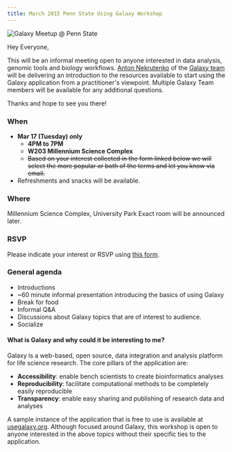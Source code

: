```yaml
---
title: March 2015 Penn State Using Galaxy Workshop
---
```


![Galaxy Meetup @ Penn State](/events/meetups/p-s-u/PSUMeetupLogo600.png)

Hey Everyone,

This will be an informal meeting open to anyone interested in data analysis, genomic tools and biology workflows.
[Anton Nekrutenko](/people/anton/) of the [Galaxy team](/galaxy-team/) will be delivering an introduction to the resources available to start using the Galaxy application from a practitioner's viewpoint. Multiple Galaxy Team members will be available for any additional questions.

Thanks and hope to see you there!


### When

* **Mar 17 (Tuesday) only**
  * **4PM to 7PM**
  * **W203 Millennium Science Complex**
  * <del>Based on your interest collected in the form linked below we will select the more popular or both of the terms and let you know via email.</del>
* Refreshments and snacks will be available.

### Where

Millennium Science Complex, University Park
Exact room will be announced later.

### RSVP

Please indicate your interest or RSVP using [this form](https://docs.google.com/forms/d/1a5mm4_QpeFJwenws6Uangh_Das12X3apy4MLUzN_N4s/viewform).

### General agenda

* Introductions
* ~60 minute informal presentation introducing the basics of using Galaxy
* Break for food
* Informal Q&A
* Discussions about Galaxy topics that are of interest to audience.
* Socialize

#### What is Galaxy and why could it be interesting to me?

Galaxy is a web-based, open source, data integration and analysis platform for life science research. The core pillars of the application are:
* **Accessibility**: enable bench scientists to create bioinformatics analyses
* **Reproducibility**: facilitate computational methods to be completely easily reproducible
* **Transparency**: enable easy sharing and publishing of research data and analyses

A sample instance of the application that is free to use is available at [usegalaxy.org](https://usegalaxy.org/).
Although focused around Galaxy, this workshop is open to anyone interested in the above topics without their specific ties to the application.
